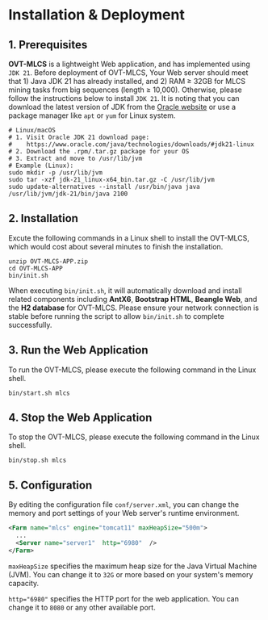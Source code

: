# Installation & Deployment
## 1. Prerequisites
**OVT-MLCS** is a lightweight Web application, and has implemented using `JDK 21`. Before deployment of OVT-MLCS, Your Web server should meet that 1) Java JDK 21 has already installed, and 2) RAM ≥ 32GB for MLCS mining tasks from big sequences (length ≥ 10,000). Otherwise, please follow the instructions below to install `JDK 21`. It is noting that you can download the latest version of JDK from the [Oracle website](https://www.oracle.com/java/technologies/javase/jdk21-archive-downloads.html) or use a package manager like `apt` or `yum` for Linux system.

```shell
# Linux/macOS  
# 1. Visit Oracle JDK 21 download page:  
#    https://www.oracle.com/java/technologies/downloads/#jdk21-linux  
# 2. Download the .rpm/.tar.gz package for your OS  
# 3. Extract and move to /usr/lib/jvm  
# Example (Linux):  
sudo mkdir -p /usr/lib/jvm  
sudo tar -xzf jdk-21_linux-x64_bin.tar.gz -C /usr/lib/jvm  
sudo update-alternatives --install /usr/bin/java java /usr/lib/jvm/jdk-21/bin/java 2100  
```

## 2. Installation
Excute the following commands in a Linux shell to install the OVT-MLCS, which would cost about several minutes to finish the installation.

```shell
unzip OVT-MLCS-APP.zip
cd OVT-MLCS-APP
bin/init.sh
```

When executing `bin/init.sh`, it will automatically download and install related components including **AntX6**, **Bootstrap HTML**, **Beangle Web**, and the **H2 database** for OVT-MLCS. Please ensure your network connection is stable before running the script to allow `bin/init.sh` to complete successfully.


## 3. Run the Web Application
To run the OVT-MLCS, please execute the following command in the Linux shell. 

```shell
bin/start.sh mlcs
```

## 4. Stop the Web Application
To stop the OVT-MLCS, please execute the following command in the Linux shell. 

```shell
bin/stop.sh mlcs
```
## 5. Configuration
By editing the configuration file `conf/server.xml`, you can change the memory and port settings of your Web server's runtime environment.

```xml
<Farm name="mlcs" engine="tomcat11" maxHeapSize="500m">
  ...
  <Server name="server1"  http="6980"  />
</Farm>
```

`maxHeapSize` specifies the maximum heap size for the Java Virtual Machine (JVM). You can change it to `32G` or more based on your system's memory capacity.

`http="6980"` specifies the HTTP port for the web application. You can change it to `8080` or any other available port.




















